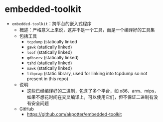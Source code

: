 # embedded-toolkit

* `embedded-toolkit`：跨平台的嵌入式程序
  * 概述：严格意义上来说，这并不是一个工具，而是一个编译好的工具集
  * 包括工具
    * `tcpdump` (statically linked
    * `gawk` (statically linked)
    * `lsof` (statically linked)
    * `gdbserv` (statically linked)
    * `tshd` (statically linked)
    * `mawk` (statically linked)
    * `libpcap` (static library, used for linking into tcpdump so not present in this repo)
  * 说明
    * 这些已经编译好的二进制，包含了多个平台，如 x86、arm、mips，如果不想花时间在交叉编译上，可以使用它们，但不保证二进制有没有安全问题
  * GitHub
    * https://github.com/akpotter/embedded-toolkit

